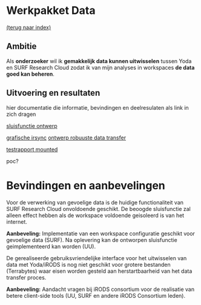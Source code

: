 # Werkpakket Data
[(terug naar index)](index.md)

## Ambitie
Als **onderzoeker** 
wil ik **gemakkelijk data kunnen uitwisselen** tussen Yoda en 
SURF Research Cloud
zodat ik van mijn analyses in workspaces **de data goed kan beheren**. 


## Uitvoering en resultaten

hier documentatie die informatie, bevindingen en deelresulaten als
link in zich dragen

[sluisfunctie ontwerp](w3/w3-sluisfunctie-ontwerp.pdf)

[grafische irsync](https://github.com/UtrechtUniversity/researchcloud-items/blob/main/docs/roles/irods_guisync.md)
[ontwerp robuuste data transfer](https://github.com/UtrechtUniversity/energize)

[testrapport mounted](w3/w3-test-mounted-disk-public.pdf)

poc?

# Bevindingen en aanbevelingen
Voor de verwerking van gevoelige data is de huidige functionaliteit van SURF Research Cloud 
onvoldoende geschikt. De beoogde sluisfunctie zal alleen effect hebben als de workspace
voldoende geisoleerd is van het internet.

**Aanbeveling:** Implementatie van een workspace configuratie geschikt voor gevoelige data (SURF).
Na oplevering kan de ontworpen sluisfunctie geimplementeerd kan worden (UU). 

De gerealiseerde gebruiksvriendelijke interface voor het uitwisselen van data met Yoda/iRODS 
is nog niet geschikt voor grotere bestanden (Terrabytes) waar eisen worden gesteld aan
herstartbaarheid van het data transfer proces.

**Aanbeveling:** Aandacht vragen bij iRODS consortium voor de realisatie van betere client-side 
tools (UU, SURF en andere iRODS Consortium leden).
